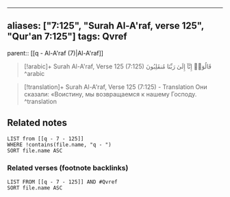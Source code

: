 
---
aliases: ["7:125", "Surah Al-A'raf, verse 125", "Qur'an 7:125"]
tags: Qvref
---

parent:: [[q - Al-A'raf (7)|Al-A'raf]]

> [!arabic]+ Surah Al-A'raf, Verse 125 (7:125)
> <span class="quran-arabic">قَالُوٓا۟ إِنَّآ إِلَىٰ رَبِّنَا مُنقَلِبُونَ</span>
^arabic

> [!translation]+ Surah Al-A'raf, Verse 125 (7:125) - Translation
> Они сказали: «Воистину, мы возвращаемся к нашему Господу.
^translation



## Related notes
```dataview
LIST from [[q - 7 - 125]]
WHERE !contains(file.name, "q - ")
SORT file.name ASC
```

### Related verses (footnote backlinks)
```dataview
LIST FROM [[q - 7 - 125]] AND #Qvref
SORT file.name ASC
```

